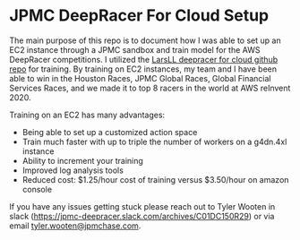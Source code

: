 # JPMC DeepRacer For Cloud Setup

The main purpose of this repo is to document how I was able to set up an EC2 instance through a JPMC sandbox and train model for the AWS DeepRacer competitions. I utilized the [LarsLL deepracer for cloud github repo](https://larsll.github.io/deepracer-for-cloud/) for training. By training on EC2 instances, my team and I have been able to win in the Houston Races, JPMC Global Races, Global Financial Services Races, and we made it to top 8 racers in the world at AWS reInvent 2020.

Training on an EC2 has many advantages:
* Being able to set up a customized action space
* Train much faster with up to triple the number of workers on a g4dn.4xl instance
* Ability to increment your training
* Improved log analysis tools
* Reduced cost: $1.25/hour cost of training versus $3.50/hour on amazon console

If you have any issues getting stuck please reach out to Tyler Wooten in slack (https://jpmc-deepracer.slack.com/archives/C01DC150R29) or via email tyler.wooten@jpmchase.com. 
